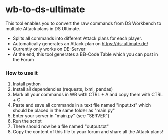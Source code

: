 # wb-to-ds-ultimate

This tool enables you to convert the raw commands from DS Workbench to multiple Attack plans in DS Ultimate.

- Splits all commands into different Attack plans for each player.
- Automatically generates an Attack plan on https://ds-ultimate.de/
- Currently only works on DE-Server
- At the end, this tool generates a BB-Code Table which you can post in the Forum

### How to use it
1. Install python
2. Install all dependencies (requests, lxml, pandas)
3. Mark all your commands in WB with CTRL + A and copy them with CTRL + C
4. Paste and save all commands in a text file named "input.txt" which should be placed in the same folder as "main.py"
5. Enter your server in "main.py" (see "SERVER")
6. Run the script
7. There should now be a file named "output.txt"
8. Copy the content of this file to your forum and share all the Attack plans!
